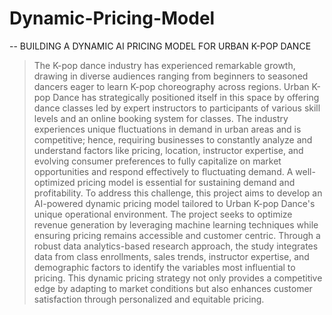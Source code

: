# Dynamic-Pricing-Model
  -- BUILDING A DYNAMIC AI PRICING MODEL FOR URBAN K-POP DANCE
  > The K-pop dance industry has experienced remarkable growth, drawing in diverse audiences ranging from beginners to seasoned dancers eager to learn K-pop choreography across regions. Urban K-pop Dance has strategically positioned itself in this space by offering dance classes led by expert instructors to participants of various skill levels and an online booking system for classes. 
The industry experiences unique fluctuations in demand in urban areas and is competitive; hence, requiring businesses to constantly analyze and understand factors like pricing, location, instructor expertise, and evolving consumer preferences to fully capitalize on market opportunities and respond effectively to fluctuating demand. A well-optimized pricing model is essential for sustaining demand and profitability.
To address this challenge, this project aims to develop an AI-powered dynamic pricing model tailored to Urban K-pop Dance's unique operational environment. The project seeks to optimize revenue generation by leveraging machine learning techniques while ensuring pricing remains accessible and customer centric. Through a robust data analytics-based research approach, the study integrates data from class enrollments, sales trends, instructor expertise, and demographic factors to identify the variables most influential to pricing.
This dynamic pricing strategy not only provides a competitive edge by adapting to market conditions but also enhances customer satisfaction through personalized and equitable pricing. 
